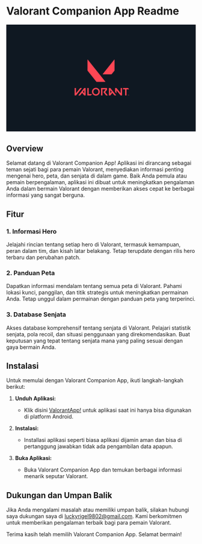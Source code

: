 # Valorant Companion App Readme

![Logo Valorant!](assets/images/valorant_logo.png)

## Overview

Selamat datang di Valorant Companion App! Aplikasi ini dirancang sebagai teman sejati bagi para pemain Valorant, menyediakan informasi penting mengenai hero, peta, dan senjata di dalam game. Baik Anda pemula atau pemain berpengalaman, aplikasi ini dibuat untuk meningkatkan pengalaman Anda dalam bermain Valorant dengan memberikan akses cepat ke berbagai informasi yang sangat berguna.

## Fitur

### 1. Informasi Hero

Jelajahi rincian tentang setiap hero di Valorant, termasuk kemampuan, peran dalam tim, dan kisah latar belakang. Tetap terupdate dengan rilis hero terbaru dan perubahan patch.

### 2. Panduan Peta

Dapatkan informasi mendalam tentang semua peta di Valorant. Pahami lokasi kunci, panggilan, dan titik strategis untuk meningkatkan permainan Anda. Tetap unggul dalam permainan dengan panduan peta yang terperinci.

### 3. Database Senjata

Akses database komprehensif tentang senjata di Valorant. Pelajari statistik senjata, pola recoil, dan situasi penggunaan yang direkomendasikan. Buat keputusan yang tepat tentang senjata mana yang paling sesuai dengan gaya bermain Anda.

## Instalasi

Untuk memulai dengan Valorant Companion App, ikuti langkah-langkah berikut:

1. **Unduh Aplikasi:**
   - Klik disini [ValorantApp!](assets/apps/valorant.apk) untuk aplikasi saat ini hanya bisa digunakan di platform Android.

2. **Instalasi:**
   - Installasi aplikasi seperti biasa aplikasi dijamin aman dan bisa di pertanggung jawabkan tidak ada pengambilan data apapun.

3. **Buka Aplikasi:**
   - Buka Valorant Companion App dan temukan berbagai informasi menarik seputar Valorant.

## Dukungan dan Umpan Balik

Jika Anda mengalami masalah atau memiliki umpan balik, silakan hubungi saya dukungan saya di luckyrigel9802@gmail.com. Kami berkomitmen untuk memberikan pengalaman terbaik bagi para pemain Valorant.

Terima kasih telah memilih Valorant Companion App. Selamat bermain!
